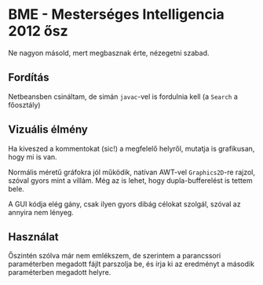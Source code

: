 # BME - Mesterséges Intelligencia 2012 ősz
Ne nagyon másold, mert megbasznak érte, nézegetni szabad.
## Fordítás
Netbeansben csináltam, de simán `javac`-vel is fordulnia kell (a `Search` a főosztály)
## Vizuális élmény
Ha kiveszed a kommentokat (sic!) a megfelelő helyről, mutatja is grafikusan, hogy mi is van.

Normális méretű gráfokra jól működik, natívan AWT-vel `Graphics2D`-re rajzol, szóval gyors mint a villám. Még az is lehet, hogy dupla-bufferelést is tettem bele.

A GUI kódja elég gány, csak ilyen gyors dibág célokat szolgál, szóval az annyira nem lényeg.
## Használat
Őszintén szólva már nem emlékszem, de szerintem a parancssori paraméterben megadott fájlt parszolja be, és írja ki az eredményt a második paraméterben megadott helyre.
